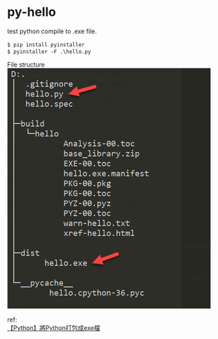 # py-hello

test python compile to .exe file.

```
$ pip install pyinstaller
$ pyinstaller -F .\hello.py
```

File structure  
![](assets/images/pic01.jpg)


ref:  
[【Python】將Python打包成exe檔](https://medium.com/pyladies-taiwan/python-%E5%B0%87python%E6%89%93%E5%8C%85%E6%88%90exe%E6%AA%94-32a4bacbe351)
